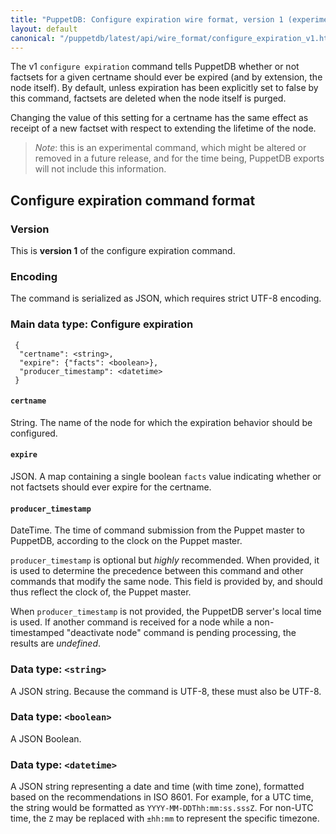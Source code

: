 ```yaml
---
title: "PuppetDB: Configure expiration wire format, version 1 (experimental)"
layout: default
canonical: "/puppetdb/latest/api/wire_format/configure_expiration_v1.html"
---
```


The v1 `configure expiration` command tells PuppetDB whether or not
factsets for a given certname should ever be expired (and by
extension, the node itself).  By default, unless expiration has been
explicitly set to false by this command, factsets are deleted when the
node itself is purged.

Changing the value of this setting for a certname has the same effect
as receipt of a new factset with respect to extending the lifetime of
the node.

> *Note*: this is an experimental command, which might be altered or
> removed in a future release, and for the time being, PuppetDB
> exports will not include this information.

Configure expiration command format
-----

### Version

This is **version 1** of the configure expiration command.

### Encoding

The command is serialized as JSON, which requires strict UTF-8 encoding.

### Main data type: Configure expiration

     {
      "certname": <string>,
      "expire": {"facts": <boolean>},
      "producer_timestamp": <datetime>
     }

#### `certname`

String. The name of the node for which the expiration behavior should
be configured.

#### `expire`

JSON.  A map containing a single boolean `facts` value indicating
whether or not factsets should ever expire for the certname.

#### `producer_timestamp`

DateTime. The time of command submission from the Puppet master to PuppetDB,
according to the clock on the Puppet master.

`producer_timestamp` is optional but *highly* recommended. When provided, it is
used to determine the precedence between this command and other commands that
modify the same node. This field is provided by, and should thus reflect the
clock of, the Puppet master.

When `producer_timestamp` is not provided, the PuppetDB server's local time is
used. If another command is received for a node while a non-timestamped
"deactivate node" command is pending processing, the results are *undefined*.

### Data type: `<string>`

A JSON string. Because the command is UTF-8, these must also be UTF-8.

### Data type: `<boolean>`

A JSON Boolean.

### Data type: `<datetime>`

A JSON string representing a date and time (with time zone), formatted based on
the recommendations in ISO 8601. For example, for a UTC time, the string would be
formatted as `YYYY-MM-DDThh:mm:ss.sssZ`. For non-UTC time, the `Z` may be replaced
with `±hh:mm` to represent the specific timezone.
